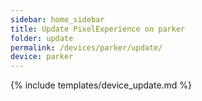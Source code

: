 ```yaml
---
sidebar: home_sidebar
title: Update PixelExperience on parker
folder: update
permalink: /devices/parker/update/
device: parker
---
```

{% include templates/device_update.md %}
